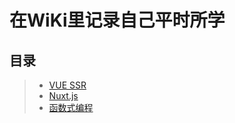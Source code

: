 # 在WiKi里记录自己平时所学

## 目录
>* [VUE SSR](https://github.com/yujihu/blog/wiki/Nuxt.js)
>* [Nuxt.js](https://github.com/yujihu/blog/wiki/VUE-SSR)
>* [函数式编程](https://github.com/yujihu/blog/wiki/%E5%87%BD%E6%95%B0%E5%BC%8F%E7%BC%96%E7%A8%8B)